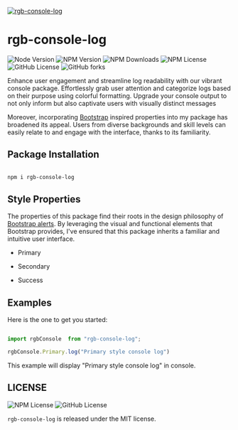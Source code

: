 [![rgb-console-log](https://nodei.co/npm/rgb-console-log.png)](https://nodei.co/npm/rgb-console-log/)

# rgb-console-log

![Node Version](https://img.shields.io/badge/node.js-%3E=_4.0.0-green.svg?style=flat-square)
![NPM Version](https://img.shields.io/npm/v/rgb-console-log)
![NPM Downloads](https://img.shields.io/npm/dm/rgb-console-log)
![NPM License](https://img.shields.io/npm/l/rgb-console-log?logo=npm)
![GitHub License](https://img.shields.io/github/license/md-haroon/rgb-console-log?logo=github)
![GitHub forks](https://img.shields.io/github/forks/md-haroon/rgb-console-log)



Enhance user engagement and streamline log readability with our vibrant console package. Effortlessly grab user attention and categorize logs based on their purpose using colorful formatting. Upgrade your console output to not only inform but also captivate users with visually distinct messages

Moreover, incorporating [Bootstrap](https://getbootstrap.com) inspired properties into my package has broadened its appeal. Users from diverse backgrounds and skill levels can easily relate to and engage with the interface, thanks to its familiarity.

##  Package Installation 

```bash

npm i rgb-console-log

```
##  Style Properties
The properties of this package find their roots in the design philosophy of [Bootstrap alerts](https://getbootstrap.com/docs/4.0/components/alerts/). By leveraging the visual and functional elements that Bootstrap provides, I've ensured that this package inherits a familiar and intuitive user interface.

- Primary

- Secondary

- Success

## Examples

 Here is the one to get you started:

```js

import rgbConsole  from "rgb-console-log";

rgbConsole.Primary.log("Primary style console log")

```

This example will display "Primary style console log" in console.


## LICENSE
![NPM License](https://img.shields.io/npm/l/rgb-console-log?logo=npm)
![GitHub License](https://img.shields.io/github/license/md-haroon/rgb-console-log?logo=github)

`rgb-console-log` is released under the MIT license.





